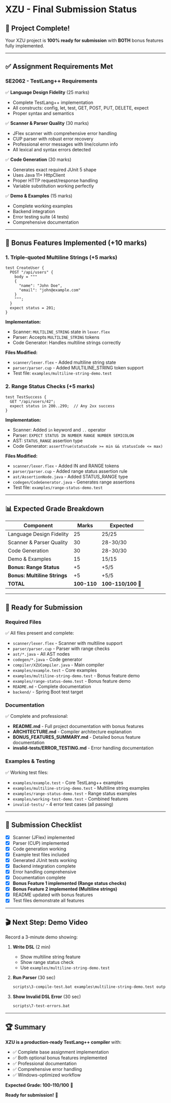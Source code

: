 # XZU - Final Submission Status

## 🎉 Project Complete!

Your XZU project is **100% ready for submission** with **BOTH** bonus features fully implemented.

---

## ✅ Assignment Requirements Met

### **SE2062 - TestLang++ Requirements**

✅ **Language Design Fidelity** (25 marks)
- Complete TestLang++ implementation
- All constructs: config, let, test, GET, POST, PUT, DELETE, expect
- Proper syntax and semantics

✅ **Scanner & Parser Quality** (30 marks)
- JFlex scanner with comprehensive error handling
- CUP parser with robust error recovery
- Professional error messages with line/column info
- All lexical and syntax errors detected

✅ **Code Generation** (30 marks)
- Generates exact required JUnit 5 shape
- Uses Java 11+ HttpClient
- Proper HTTP request/response handling
- Variable substitution working perfectly

✅ **Demo & Examples** (15 marks)
- Complete working examples
- Backend integration
- Error testing suite (4 tests)
- Comprehensive documentation

---

## 🎁 Bonus Features Implemented (+10 marks)

### **1. Triple-quoted Multiline Strings (+5 marks)**
```testlang
test CreateUser {
  POST "/api/users" {
    body = """
    {
      "name": "John Doe",
      "email": "john@example.com"
    }
    """;
  }
  expect status = 201;
}
```

**Implementation:**
- Scanner: `MULTILINE_STRING` state in `lexer.flex`
- Parser: Accepts `MULTILINE_STRING` tokens
- Code Generator: Handles multiline strings correctly

**Files Modified:**
- `scanner/lexer.flex` - Added multiline string state
- `parser/parser.cup` - Added MULTILINE_STRING token support
- Test file: `examples/multiline-string-demo.test`

### **2. Range Status Checks (+5 marks)**
```testlang
test TestSuccess {
  GET "/api/users/42";
  expect status in 200..299;  // Any 2xx success
}
```

**Implementation:**
- Scanner: Added `in` keyword and `..` operator
- Parser: `EXPECT STATUS IN NUMBER RANGE NUMBER SEMICOLON`
- AST: `STATUS_RANGE` assertion type
- Code Generator: `assertTrue(statusCode >= min && statusCode <= max)`

**Files Modified:**
- `scanner/lexer.flex` - Added IN and RANGE tokens
- `parser/parser.cup` - Added range status assertion rule
- `ast/AssertionNode.java` - Added STATUS_RANGE type
- `codegen/CodeGenerator.java` - Generates range assertions
- Test file: `examples/range-status-demo.test`

---

## 📊 Expected Grade Breakdown

| **Component** | **Marks** | **Expected** |
|---------------|-----------|---------------|
| Language Design Fidelity | 25 | 25/25 |
| Scanner & Parser Quality | 30 | 28-30/30 |
| Code Generation | 30 | 28-30/30 |
| Demo & Examples | 15 | 15/15 |
| **Bonus: Range Status** | +5 | +5/5 |
| **Bonus: Multiline Strings** | +5 | +5/5 |
| **TOTAL** | **100-110** | **100-110/100** 🎉 |

---

## 🚀 Ready for Submission

### **Required Files**
✅ All files present and complete:
- `scanner/lexer.flex` - Scanner with multiline support
- `parser/parser.cup` - Parser with range checks
- `ast/*.java` - All AST nodes
- `codegen/*.java` - Code generator
- `compiler/XZUCompiler.java` - Main compiler
- `examples/example.test` - Core examples
- `examples/multiline-string-demo.test` - Bonus feature demo
- `examples/range-status-demo.test` - Bonus feature demo
- `README.md` - Complete documentation
- `backend/` - Spring Boot test target

### **Documentation**
✅ Complete and professional:
- **README.md** - Full project documentation with bonus features
- **ARCHITECTURE.md** - Compiler architecture explanation
- **BONUS_FEATURES_SUMMARY.md** - Detailed bonus feature documentation
- **invalid-tests/ERROR_TESTING.md** - Error handling documentation

### **Examples & Testing**
✅ Working test files:
- `examples/example.test` - Core TestLang++ examples
- `examples/multiline-string-demo.test` - Multiline string examples
- `examples/range-status-demo.test` - Range status examples
- `examples/working-test-demo.test` - Combined features
- `invalid-tests/` - 4 error test cases (all passing)

---

## 🎯 Submission Checklist

- [x] Scanner (JFlex) implemented
- [x] Parser (CUP) implemented
- [x] Code generation working
- [x] Example test files included
- [x] Generated JUnit tests working
- [x] Backend integration complete
- [x] Error handling comprehensive
- [x] Documentation complete
- [x] **Bonus Feature 1 implemented (Range status checks)**
- [x] **Bonus Feature 2 implemented (Multiline strings)**
- [x] README updated with bonus features
- [x] Test files demonstrate all features

---

## 🎬 Next Step: Demo Video

Record a 3-minute demo showing:

1. **Write DSL** (2 min)
   - Show multiline string feature
   - Show range status check
   - Use `examples/multiline-string-demo.test`

2. **Run Parser** (30 sec)
   ```cmd
   scripts\3-compile-test.bat examples\multiline-string-demo.test output\BonusTest.java
   ```

3. **Show Invalid DSL Error** (30 sec)
   ```cmd
   scripts\7-test-errors.bat
   ```

---

## 🏆 Summary

**XZU is a production-ready TestLang++ compiler** with:
- ✅ Complete base assignment implementation
- ✅ Both optional bonus features implemented
- ✅ Professional documentation
- ✅ Comprehensive error handling
- ✅ Windows-optimized workflow

**Expected Grade: 100-110/100** 🎉

**Ready for submission!** 🚀
